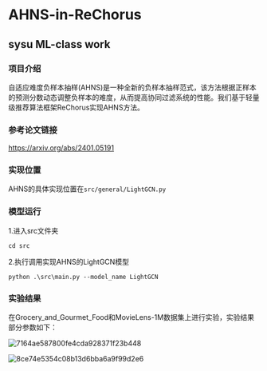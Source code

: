 # AHNS-in-ReChorus
## sysu ML-class work
### 项目介绍
自适应难度负样本抽样(AHNS)是一种全新的负样本抽样范式，该方法根据正样本的预测分数动态调整负样本的难度，从而提高协同过滤系统的性能。我们基于轻量级推荐算法框架ReChorus实现AHNS方法。

### 参考论文链接
https://arxiv.org/abs/2401.05191

### 实现位置
AHNS的具体实现位置在`src/general/LightGCN.py`

### 模型运行
1.进入src文件夹
```
cd src
```
2.执行调用实现AHNS的LightGCN模型
```
python .\src\main.py --model_name LightGCN
```

### 实验结果
在Grocery_and_Gourmet_Food和MovieLens-1M数据集上进行实验，实验结果部分参数如下：

![7164ae587800fe4cda928371f23b448](https://github.com/user-attachments/assets/4544797a-4196-4000-abb4-ea2779e2675a)

![8ce74e5354c08b13d6bba6a9f99d2e6](https://github.com/user-attachments/assets/4169e2c5-68db-4ecc-ab43-600fdb39bd57)
